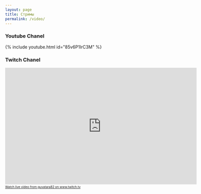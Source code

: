 ```yaml
---
layout: page
title: Стримы
permalink: /video/
---
```


### Youtube Chanel

<div class="videoWrapper">
	{% include youtube.html id="85v6P1IrC3M" %}
</div>


### Twitch Chanel


<div class="videoWrapper">
	<iframe src="https://player.twitch.tv/?channel=guvatara82" frameborder="0" scrolling="no" height="378" width="620"></iframe>
</div>
<a href="https://www.twitch.tv/guvatara82?tt_medium=live_embed&tt_content=text_link" style="padding:2px 0px 4px; display:block; width:345px; font-weight:normal; font-size:10px;text-decoration:underline;">Watch live video from guvatara82 on www.twitch.tv</a>

